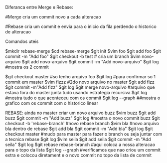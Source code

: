 Diferanca entre Merge e Rebase:

#Merge cria um commit novo a cada alteracao

#Rebase cria um commit e envia para o inicio da fila perdendo o historico de alteracao

Comandos uteis

$mkdir rebase-merge
$cd rebase-merge
$git init
$vim foo
$git add foo
$git commit -m "Add foo"
$git checkout -b test  # cria um branch
$vim novo-arquivo
$git add novo-arquivo
$git commit -m "Add novo-arquivo"
$git log               #mostra os 2 commit

$git checkout master  #so tenho arquivo foo
$git log      #para confirmar so 1 commit em master
$vim fizzz   #2do novo arquivo no master
$git add fizz
$git commit -m"Add fizz"
$git log
$git merge novo-arquivo    #arquivo que estava fora do master junta tudo usando estrategia                            recursiva
$git log    #mostra tudo o que aconteceu com os commit
$git log --graph  ##mostra o grafico com os commit com o historico linear



REBASE:
ainda no master criar um novo arquivo buzz
$vim buzz
$git add buzz
$git commit -m "Add buzz"
$git log    #mostra o novo commit buzz
$git checkout -b 'rebase-branch'                 #novo rebase branch
$vim bla  #novo arquivo bla dentro de rebase
$git add bla
$git commit -m "Add bla"
$git log
$git checkout master    #mudo para master para fazer o branch ou seja juntar com a tecnica                         rebase
$git log
$vim seila
$git add seila
$git commit -m "Add seila"
$git log
$git rebase rebase-branch  #aqui coloca a nossa alteracao para o topo da lista
$git log --graph           #verificamos que nao criou um commit extra e colocou diretament                            e o novo commit no topo da lista de commit


